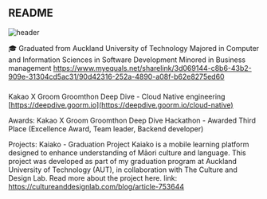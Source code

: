 <!--
**yhkim8046/yhkim8046** is a ✨ _special_ ✨ repository because its `README.md` (this file) appears on your GitHub profile.

Here are some ideas to get you started: 
- 🔭 I’m currently working on ...
- 🌱 I’m currently learning ...
- 👯 I’m looking to collaborate on ...
- 🤔 I’m looking for help with ...
- 💬 Ask me about ...
- 📫 How to reach me: ...
- 😄 Pronouns: ...
- ⚡ Fun fact: ...
-->
## README
![header](https://capsule-render.vercel.app/api?type=wave&color=auto&height=300&section=header&text=Hi%20There&fontSize=90)

🎓
Graduated from Auckland University of Technology
Majored in Computer and Information Sciences in Software Development
Minored in Business management
https://www.myequals.net/sharelink/3d069144-c8b6-43b2-909e-31304cd5ac31/90d42316-252a-4890-a08f-b62e8275ed60



### 
Kakao X Groom Groomthon Deep Dive - Cloud Native engineering
[https://deepdive.goorm.io](https://deepdive.goorm.io/cloud-native)

Awards: 
Kakao X Groom Groomthon Deep Dive Hackathon - Awarded Third Place (Excellence Award, Team leader, Backend developer)

Projects: 
Kaiako - Graduation Project 
Kaiako is a mobile learning platform designed to enhance understanding of Māori culture and language. This project was developed as part of my graduation program at Auckland University of Technology (AUT), in collaboration with The Culture and Design Lab. Read more about the project here.
link: https://cultureanddesignlab.com/blog/article-753644
